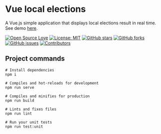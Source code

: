 # Vue local elections
A Vue.js simple application that displays local elections result in real time.
See demo [here](https://elections.lebo.md).

[![Open Source Love](https://badges.frapsoft.com/os/v1/open-source.svg?v=103)](https://github.com/ionleu)
[![License: MIT](https://img.shields.io/badge/License-MIT-green.svg)](https://opensource.org/licenses/MIT)
[![GitHub stars](https://img.shields.io/github/stars/techprimers/techprimers.github.io.svg)](https://github.com/ionleu/vue-local-elections/stargazers)
[![GitHub forks](https://img.shields.io/github/forks/techprimers/techprimers.github.io.svg)](https://github.com/ionleu/vue-local-elections/network)
[![GitHub issues](https://img.shields.io/github/issues/techprimers/techprimers.github.io.svg)](https://github.com/ionleu/vue-local-elections/issues?q=is%3Aissue+is%3Aopen)
[![Contributors](https://img.shields.io/github/contributors/techprimers/techprimers.github.io.svg)](https://github.com/ionleu/vue-local-elections/graphs/contributors)

## Project commands
```
# Install dependencies
npm i               

# Compiles and hot-reloads for development
npm run serve       

# Compiles and minifies for production
npm run build       

# Lints and fixes files
npm run lint        

# Run your unit tests
npm run test:unit   
```